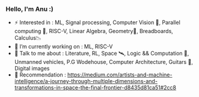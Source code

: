 ### Hello, I'm Anu :)

- ⚡ Interested in : ML, Signal processing, Computer Vision 🥽, Parallel computing 🧵, RISC-V, Linear Algebra, Geometry🍩, Breadboards, Calculus📉 
- 🌱 I’m currently working on : ML, RISC-V
- 💬 Talk to me about : Literature, RL, Space 🛰, Logic && Computation 🧮, Unmanned vehicles, P.G Wodehouse, Computer Architecture, Guitars 🎸, Digital images 
- 📃 Recommendation : https://medium.com/artists-and-machine-intelligence/a-journey-through-multiple-dimensions-and-transformations-in-space-the-final-frontier-d8435d81ca51#2cc8
